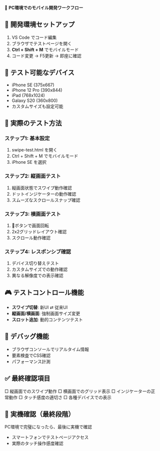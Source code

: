 📱 **PC環境でのモバイル開発ワークフロー**

## 🎯 開発環境セットアップ
1. VS Code でコード編集
2. ブラウザでテストページを開く
3. **Ctrl + Shift + M** でモバイルモード
4. コード変更 → F5更新 → 即座に確認

## 📱 テスト可能なデバイス
- iPhone SE (375x667)
- iPhone 12 Pro (390x844)
- iPad (768x1024)
- Galaxy S20 (360x800)
- カスタムサイズも設定可能

## 🔧 実際のテスト方法
### ステップ1: 基本設定
1. swipe-test.html を開く
2. Ctrl + Shift + M でモバイルモード
3. iPhone SE を選択

### ステップ2: 縦画面テスト
1. 縦画面状態でスワイプ動作確認
2. ドットインジケーターの動作確認
3. スムーズなスクロールスナップ確認

### ステップ3: 横画面テスト
1. 🔄ボタンで画面回転
2. 2x2グリッドレイアウト確認
3. スクロール動作確認

### ステップ4: レスポンシブ確認
1. デバイス切り替えテスト
2. カスタムサイズでの動作確認
3. 異なる解像度での表示確認

## 🎮 テストコントロール機能
- **スワイプ切替**: 新UI ⇄ 従来UI
- **縦画面/横画面**: 強制画面サイズ変更
- **スロット追加**: 動的コンテンツテスト

## 🐛 デバッグ機能
- ブラウザコンソールでリアルタイム情報
- 要素検査でCSS確認
- パフォーマンス計測

## ✅ 最終確認項目
□ 縦画面でのスワイプ動作
□ 横画面でのグリッド表示
□ インジケーターの正常動作
□ タッチ感度の適切さ
□ 各種デバイスでの表示

## 🚀 実機確認（最終段階）
PC環境で完璧になったら、最後に実機で確認
- スマートフォンでテストページアクセス
- 実際のタッチ操作感度確認
